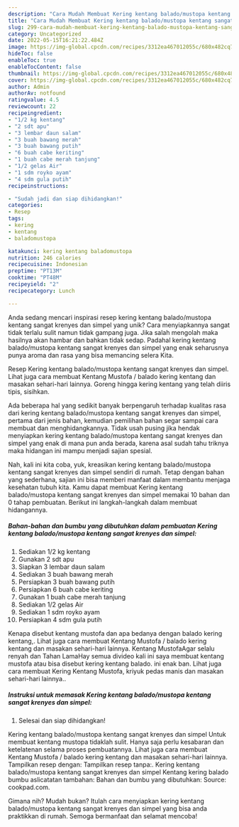 ```yaml
---
description: "Cara Mudah Membuat Kering kentang balado/mustopa kentang sangat krenyes dan simpel yang Bisa Manjain Lidah"
title: "Cara Mudah Membuat Kering kentang balado/mustopa kentang sangat krenyes dan simpel yang Bisa Manjain Lidah"
slug: 299-cara-mudah-membuat-kering-kentang-balado-mustopa-kentang-sangat-krenyes-dan-simpel-yang-bisa-manjain-lidah
category: Uncategorized
date: 2022-05-15T16:21:22.484Z
image: https://img-global.cpcdn.com/recipes/3312ea467012055c/680x482cq70/kering-kentang-baladomustopa-kentang-sangat-krenyes-dan-simpel-foto-resep-utama.jpg
hideToc: false
enableToc: true
enableTocContent: false
thumbnail: https://img-global.cpcdn.com/recipes/3312ea467012055c/680x482cq70/kering-kentang-baladomustopa-kentang-sangat-krenyes-dan-simpel-foto-resep-utama.jpg
cover: https://img-global.cpcdn.com/recipes/3312ea467012055c/680x482cq70/kering-kentang-baladomustopa-kentang-sangat-krenyes-dan-simpel-foto-resep-utama.jpg
author: Admin
authorAv: notfound
ratingvalue: 4.5
reviewcount: 22
recipeingredient:
- "1/2 kg kentang"
- "2 sdt apu"
- "3 lembar daun salam"
- "3 buah bawang merah"
- "3 buah bawang putih"
- "6 buah cabe keriting"
- "1 buah cabe merah tanjung"
- "1/2 gelas Air"
- "1 sdm royko ayam"
- "4 sdm gula putih"
recipeinstructions:

- "Sudah jadi dan siap dihidangkan!"
categories:
- Resep
tags:
- kering
- kentang
- baladomustopa

katakunci: kering kentang baladomustopa 
nutrition: 246 calories
recipecuisine: Indonesian
preptime: "PT13M"
cooktime: "PT48M"
recipeyield: "2"
recipecategory: Lunch

---
```





Anda sedang mencari inspirasi resep kering kentang balado/mustopa kentang sangat krenyes dan simpel yang unik? Cara menyiapkannya sangat tidak terlalu sulit namun tidak gampang juga. Jika salah mengolah maka hasilnya akan hambar dan bahkan tidak sedap. Padahal kering kentang balado/mustopa kentang sangat krenyes dan simpel yang enak seharusnya punya aroma dan rasa yang bisa memancing selera Kita.





Resep Kering kentang balado/mustopa kentang sangat krenyes dan simpel. Lihat juga cara membuat Kentang Mustofa / balado kering kentang dan masakan sehari-hari lainnya. Goreng hingga kering kentang yang telah diiris tipis, sisihkan.

Ada beberapa hal yang sedikit banyak berpengaruh terhadap kualitas rasa dari kering kentang balado/mustopa kentang sangat krenyes dan simpel, pertama dari jenis bahan, kemudian pemilihan bahan segar sampai cara membuat dan menghidangkannya. Tidak usah pusing jika hendak menyiapkan kering kentang balado/mustopa kentang sangat krenyes dan simpel yang enak di mana pun anda berada, karena asal sudah tahu triknya maka hidangan ini mampu menjadi sajian spesial.






Nah, kali ini kita coba, yuk, kreasikan kering kentang balado/mustopa kentang sangat krenyes dan simpel sendiri di rumah. Tetap dengan bahan yang sederhana, sajian ini bisa memberi manfaat dalam membantu menjaga kesehatan tubuh kita. Kamu dapat membuat Kering kentang balado/mustopa kentang sangat krenyes dan simpel memakai 10 bahan dan 0 tahap pembuatan. Berikut ini langkah-langkah dalam membuat hidangannya.

<!--inarticleads1-->

##### Bahan-bahan dan bumbu yang dibutuhkan dalam pembuatan Kering kentang balado/mustopa kentang sangat krenyes dan simpel:

1. Sediakan 1/2 kg kentang
1. Gunakan 2 sdt apu
1. Siapkan 3 lembar daun salam
1. Sediakan 3 buah bawang merah
1. Persiapkan 3 buah bawang putih
1. Persiapkan 6 buah cabe keriting
1. Gunakan 1 buah cabe merah tanjung
1. Sediakan 1/2 gelas Air
1. Sediakan 1 sdm royko ayam
1. Persiapkan 4 sdm gula putih


Kenapa disebut kentang mustofa dan apa bedanya dengan balado kering kentang,. Lihat juga cara membuat Kentang Mustofa / balado kering kentang dan masakan sehari-hari lainnya. Kentang MustofaAgar selalu renyah dan Tahan LamaHay semua divideo kali ini saya membuat kentang mustofa atau bisa disebut kering kentang balado. ini enak ban. Lihat juga cara membuat Kering Kentang Mustofa, kriyuk pedas manis dan masakan sehari-hari lainnya.. 

<!--inarticleads2-->

##### Instruksi untuk memasak Kering kentang balado/mustopa kentang sangat krenyes dan simpel:


1. Selesai dan siap dihidangkan!

Kering kentang balado/mustopa kentang sangat krenyes dan simpel Untuk membuat kentang mustopa tidaklah sulit. Hanya saja perlu kesabaran dan ketelatenan selama proses pembuatannya. Lihat juga cara membuat Kentang Mustofa / balado kering kentang dan masakan sehari-hari lainnya. Tampilkan resep dengan: Tampilkan resep tanpa:. Kering kentang balado/mustopa kentang sangat krenyes dan simpel Kentang kering balado bumbu aslicatatan tambahan: Bahan dan bumbu yang dibutuhkan: Source: cookpad.com. 

Gimana nih? Mudah bukan? Itulah cara menyiapkan kering kentang balado/mustopa kentang sangat krenyes dan simpel yang bisa anda praktikkan di rumah. Semoga bermanfaat dan selamat mencoba!
